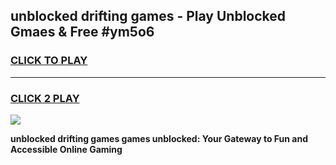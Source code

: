 
## unblocked drifting games - Play Unblocked Gmaes & Free #ym5o6
<h3>
<a href="https://premium.freeplayer.one?title=unblocked_drifting_games&ref=01M">CLICK TO PLAY</a></h3>
<hr>

<h3>
<a href="https://premium.freeplayer.one?title=unblocked_drifting_games&ref=01M">CLICK 2 PLAY</a>
  
</h3>

<a href="https://premium.freeplayer.one?title=unblocked_drifting_games&ref=01M"><img src="https://clearcache.store/games.png"></a>


**unblocked drifting games games unblocked: Your Gateway to Fun and Accessible Online Gaming**
